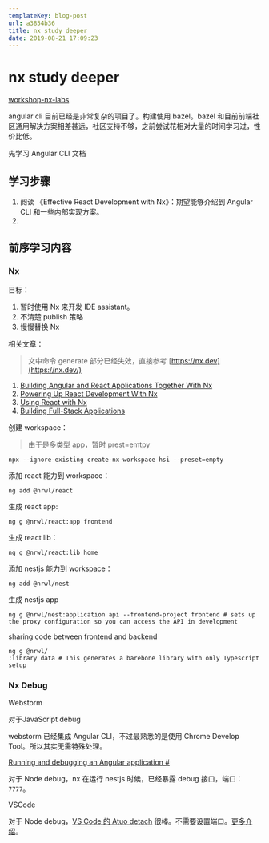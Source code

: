 ```yaml
---
templateKey: blog-post
url: a3854b36
title: nx study deeper
date: 2019-08-21 17:09:23
---
```


# nx study deeper

[workshop-nx-labs](https://github.com/nrwl/workshop-nx-labs)

angular cli 目前已经是非常复杂的项目了。构建使用 bazel。bazel 和目前前端社区通用解决方案相差甚远，社区支持不够，之前尝试花相对大量的时间学习过，性价比低。

先学习 Angular CLI 文档

## 学习步骤

1. 阅读 《Effective React Development with Nx》：期望能够介绍到 Angular CLI 和一些内部实现方案。
2. 

## 前序学习内容

### Nx

目标：

1. 暂时使用 Nx 来开发 IDE assistant。
2. 不清楚 publish 策略
3. 慢慢替换 Nx

相关文章：

> 文中命令 generate 部分已经失效，直接参考 [https://nx.dev](https://nx.dev/)

1. [Building Angular and React Applications Together With Nx](https://blog.nrwl.io/building-angular-and-react-applications-together-with-nx-78b5578de598)
2. [Powering Up React Development With Nx](https://blog.nrwl.io/powering-up-react-development-with-nx-cf0a9385dbec?gi=f5bd9f1ff12a)
3. [Using React with Nx](https://nx.dev/angular/guides/react)
4. [Building Full-Stack Applications](https://nx.dev/angular/fundamentals/build-full-stack-applications)

创建 workspace：

> 由于是多类型 app，暂时 prest=emtpy

```
npx --ignore-existing create-nx-workspace hsi --preset=empty
```

添加 react 能力到 workspace：

```
ng add @nrwl/react
```

生成 react app:

```
ng g @nrwl/react:app frontend
```

生成 react lib：

```
ng g @nrwl/react:lib home
```

添加 nestjs 能力到 workspace：

```
ng add @nrwl/nest 
```

生成 nestjs app

```
ng g @nrwl/nest:application api --frontend-project frontend # sets up the proxy configuration so you can access the API in development
```

sharing code between frontend and backend

```
ng g @nrwl/
:library data # This generates a barebone library with only Typescript setup
```

### Nx Debug

Webstorm

对于JavaScript debug

webstorm 已经集成 Angular CLI，不过最熟悉的是使用 Chrome Develop Tool。所以其实无需特殊处理。

[Running and debugging an Angular application #](https://www.jetbrains.com/help/webstorm/angular.html#angular_running_and_debugging)

对于 Node debug，nx 在运行 nestjs 时候，已经暴露 debug 接口，端口：`7777`。

VSCode

对于 Node debug，[VS Code 的 Atuo detach](https://github.com/nestjs/nest/issues/1109#issuecomment-424005103) 很棒。不需要设置端口。[更多介绍](https://code.visualstudio.com/updates/v1_22#_node-debugging)。

